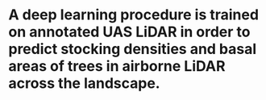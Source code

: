 # A deep learning procedure is trained on annotated UAS LiDAR in order to predict stocking densities and basal areas of trees in airborne LiDAR across the landscape.
